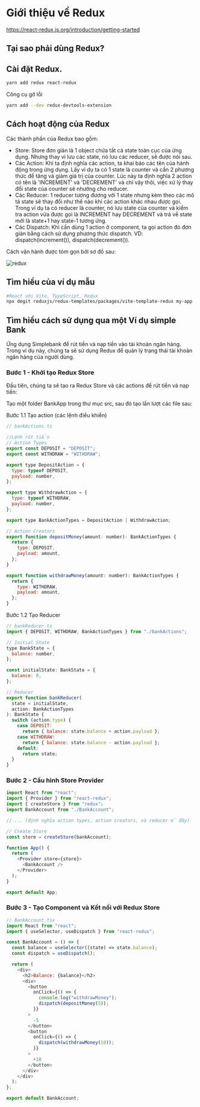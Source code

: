 # Giới thiệu về Redux

https://react-redux.js.org/introduction/getting-started

## Tại sao phải dùng Redux?

## Cài đặt Redux.

```bash
yarn add redux react-redux
```

Công cụ gở lỗi

```bash
yarn add --dev redux-devtools-extension
```

## Cách hoạt động của Redux

Các thành phần của Redux bao gồm:

- Store: Store đơn giản là 1 object chứa tất cả state toàn cục của ứng dụng. Nhưng thay vì lưu các state, nó lưu các reducer, sẽ được nói sau.
- Các Action: Khi ta định nghĩa các action, ta khai báo các tên của hành động trong ứng dụng. Lấy ví dụ ta có 1 state là counter và cần 2 phương thức để tăng và giảm giá trị của counter. Lúc này ta định nghĩa 2 action có tên là 'INCREMENT' và 'DECREMENT' và chỉ vậy thôi, việc xử lý thay đổi state của counter sẽ nhường cho reducer.
- Các Reducer: 1 reducer tương đương với 1 state nhưng kèm theo các mô tả state sẽ thay đổi như thế nào khi các action khác nhau được gọi. Trong ví dụ ta có reducer là counter, nó lưu state của counter và kiểm tra action vừa được gọi là INCREMENT hay DECREMENT và trả về state mới là state+1 hay state-1 tương ứng.
- Các Dispatch: Khi cần dùng 1 action ở component, ta gọi action đó đơn giản bằng cách sử dụng phương thức dispatch. VD: dispatch(increment()), dispatch(decrement()).

Cách vận hành được tóm gọn bởi sơ đồ sau:

![redux](https://d33wubrfki0l68.cloudfront.net/01cc198232551a7e180f4e9e327b5ab22d9d14e7/b33f4/assets/images/reduxdataflowdiagram-49fa8c3968371d9ef6f2a1486bd40a26.gif)

## Tìm hiểu của ví dụ mẫu

```bash
#React với Vite, TypeScript, Redux
npx degit reduxjs/redux-templates/packages/vite-template-redux my-app
```

## Tìm hiểu cách sử dụng qua một Ví dụ simple Bank

Ứng dụng Simplebank để rút tiền và nạp tiền vào tài khoản ngân hàng. Trong ví dụ này, chúng ta sẽ sử dụng Redux để quản lý trạng thái tài khoản ngân hàng của người dùng.

### Bước 1 - Khởi tạo Redux Store

Đầu tiên, chúng ta sẽ tạo ra Redux Store và các actions để rút tiền và nạp tiền:

Tạo một folder BankApp trong thư mục src, sau đó tạo lần lượt các file sau:

Bước 1.1 Tạo action (các lệnh điều khiển)

```js
// bankActions.ts

//Lệnh rút tiền
// Action Types
export const DEPOSIT = "DEPOSIT";
export const WITHDRAW = "WITHDRAW";

export type DepositAction = {
  type: typeof DEPOSIT,
  payload: number,
};

export type WithdrawAction = {
  type: typeof WITHDRAW,
  payload: number,
};

export type BankActionTypes = DepositAction | WithdrawAction;

// Action Creators
export function depositMoney(amount: number): BankActionTypes {
  return {
    type: DEPOSIT,
    payload: amount,
  };
}

export function withdrawMoney(amount: number): BankActionTypes {
  return {
    type: WITHDRAW,
    payload: amount,
  };
}
```

Bước 1.2 Tạo Reducer

```js
// bankReducer.ts
import { DEPOSIT, WITHDRAW, BankActionTypes } from "./bankActions";

// Initial State
type BankState = {
  balance: number,
};

const initialState: BankState = {
  balance: 0,
};

// Reducer
export function bankReducer(
  state = initialState,
  action: BankActionTypes
): BankState {
  switch (action.type) {
    case DEPOSIT:
      return { balance: state.balance + action.payload };
    case WITHDRAW:
      return { balance: state.balance - action.payload };
    default:
      return state;
  }
}
```

### Bước 2 - Cấu hình Store Provider

```js
import React from "react";
import { Provider } from "react-redux";
import { createStore } from "redux";
import BankAccount from "./BankAccount";

// ... (định nghĩa action types, action creators, và reducer ở đây)

// Create Store
const store = createStore(bankAccount);

function App() {
  return (
    <Provider store={store}>
      <BankAccount />
    </Provider>
  );
}

export default App;
```

### Bước 3 - Tạo Component và Kết nối với Redux Store

```js
// BankAccount.tsx
import React from "react";
import { useSelector, useDispatch } from "react-redux";

const BankAccount = () => {
  const balance = useSelector((state) => state.balance);
  const dispatch = useDispatch();

  return (
    <div>
      <h2>Balance: {balance}</h2>
      <div>
        <button
          onClick={() => {
            console.log("withdrawMoney");
            dispatch(depositMoney(5));
          }}
        >
          -5
        </button>
        <button
          onClick={() => {
            dispatch(withdrawMoney(10));
          }}
        >
          +10
        </button>
      </div>
    </div>
  );
};

export default BankAccount;
```
